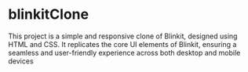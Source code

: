 # blinkitClone
This project is a simple and responsive clone of Blinkit, designed using HTML and CSS. It replicates the core UI elements of Blinkit, ensuring a seamless and user-friendly experience across both desktop and mobile devices
